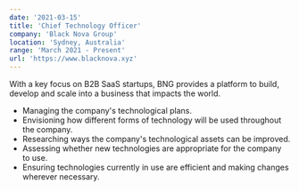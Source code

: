 ```yaml
---
date: '2021-03-15'
title: 'Chief Technology Officer'
company: 'Black Nova Group'
location: 'Sydney, Australia'
range: 'March 2021 - Present'
url: 'https://www.blacknova.xyz'
---
```

With a key focus on B2B SaaS startups, BNG provides a platform to build, develop and scale into a business that impacts the world. 

- Managing the company's technological plans.
- Envisioning how different forms of technology will be used throughout the company.
- Researching ways the company's technological assets can be improved.
- Assessing whether new technologies are appropriate for the company to use.
- Ensuring technologies currently in use are efficient and making changes wherever necessary.
